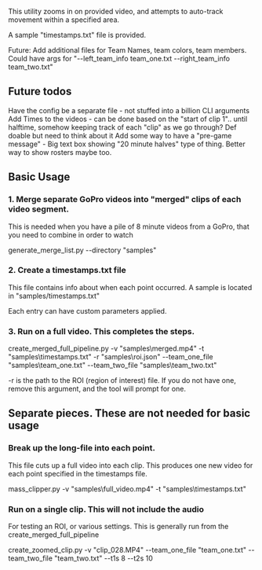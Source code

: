 This utility zooms in on provided video, and attempts to auto-track movement within a specified area.

A sample "timestamps.txt" file is provided.

Future: Add additional files for Team Names, team colors, team members. Could have args for "--left_team_info team_one.txt --right_team_info team_two.txt"

## Future todos
Have the config be a separate file - not stuffed into a billion CLI arguments
Add Times to the videos - can be done based on the "start of clip 1".. until halftime, somehow keeping track of each "clip" as we go through? Def doable but need to think about it
Add some way to have a "pre-game message" - Big text box showing "20 minute halves" type of thing. Better way to show rosters maybe too.

## Basic Usage
### 1. Merge separate GoPro videos into "merged" clips of each video segment.  
This is needed when you have a pile of 8 minute videos from a GoPro, that you need to combine in order to watch

generate_merge_list.py --directory "samples"

### 2. Create a timestamps.txt file
This file contains info about when each point occurred. A sample is located in "samples/timestamps.txt"

Each entry can have custom parameters applied.

### 3. Run on a full video. This completes the steps.

create_merged_full_pipeline.py -v "samples\merged.mp4" -t "samples\timestamps.txt" -r "samples\roi.json" --team_one_file "samples\team_one.txt" --team_two_file "samples\team_two.txt"

-r is the path to the ROI (region of interest) file. If you do not have one, remove this argument, and the tool will prompt for one.

## Separate pieces. These are not needed for basic usage
### Break up the long-file into each point.
This file cuts up a full video into each clip. This produces one new video for each point specified in the timestamps file.

mass_clipper.py -v "samples\full_video.mp4" -t "samples\timestamps.txt"

### Run on a single clip. This will not include the audio
For testing an ROI, or various settings. This is generally run from the create_merged_full_pipeline

create_zoomed_clip.py -v "clip_028.MP4" --team_one_file "team_one.txt" --team_two_file "team_two.txt" --t1s 8 --t2s 10
